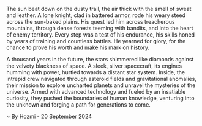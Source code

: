 
The sun beat down on the dusty trail, the air thick with the smell of sweat and leather. A lone knight, clad in battered armor, rode his weary steed across the sun-baked plains. His quest led him across treacherous mountains, through dense forests teeming with bandits, and into the heart of enemy territory. Every step was a test of his endurance, his skills honed by years of training and countless battles. He yearned for glory, for the chance to prove his worth and make his mark on history.

A thousand years in the future, the stars shimmered like diamonds against the velvety blackness of space. A sleek, silver spacecraft, its engines humming with power, hurtled towards a distant star system. Inside, the intrepid crew navigated through asteroid fields and gravitational anomalies, their mission to explore uncharted planets and unravel the mysteries of the universe. Armed with advanced technology and fueled by an insatiable curiosity, they pushed the boundaries of human knowledge, venturing into the unknown and forging a path for generations to come. 

~ By Hozmi - 20 September 2024
